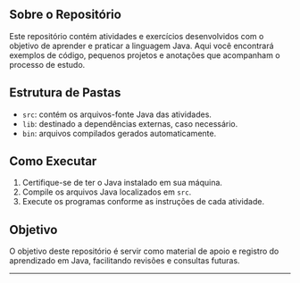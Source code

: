 ## Sobre o Repositório

Este repositório contém atividades e exercícios desenvolvidos com o objetivo de aprender e praticar a linguagem Java. Aqui você encontrará exemplos de código, pequenos projetos e anotações que acompanham o processo de estudo.

## Estrutura de Pastas

- `src`: contém os arquivos-fonte Java das atividades.
- `lib`: destinado a dependências externas, caso necessário.
- `bin`: arquivos compilados gerados automaticamente.

## Como Executar

1. Certifique-se de ter o Java instalado em sua máquina.
2. Compile os arquivos Java localizados em `src`.
3. Execute os programas conforme as instruções de cada atividade.

## Objetivo

O objetivo deste repositório é servir como material de apoio e registro do aprendizado em Java, facilitando revisões e consultas futuras.

---